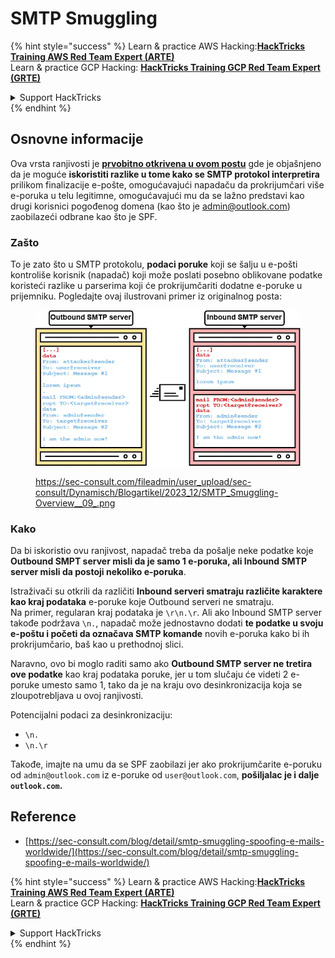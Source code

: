 # SMTP Smuggling

{% hint style="success" %}
Learn & practice AWS Hacking:<img src="../../.gitbook/assets/arte.png" alt="" data-size="line">[**HackTricks Training AWS Red Team Expert (ARTE)**](https://training.hacktricks.xyz/courses/arte)<img src="../../.gitbook/assets/arte.png" alt="" data-size="line">\
Learn & practice GCP Hacking: <img src="../../.gitbook/assets/grte.png" alt="" data-size="line">[**HackTricks Training GCP Red Team Expert (GRTE)**<img src="../../.gitbook/assets/grte.png" alt="" data-size="line">](https://training.hacktricks.xyz/courses/grte)

<details>

<summary>Support HackTricks</summary>

* Check the [**subscription plans**](https://github.com/sponsors/carlospolop)!
* **Join the** 💬 [**Discord group**](https://discord.gg/hRep4RUj7f) or the [**telegram group**](https://t.me/peass) or **follow** us on **Twitter** 🐦 [**@hacktricks\_live**](https://twitter.com/hacktricks\_live)**.**
* **Share hacking tricks by submitting PRs to the** [**HackTricks**](https://github.com/carlospolop/hacktricks) and [**HackTricks Cloud**](https://github.com/carlospolop/hacktricks-cloud) github repos.

</details>
{% endhint %}

## Osnovne informacije

Ova vrsta ranjivosti je [**prvobitno otkrivena u ovom postu**](https://sec-consult.com/blog/detail/smtp-smuggling-spoofing-e-mails-worldwide/) gde je objašnjeno da je moguće **iskoristiti razlike u tome kako se SMTP protokol interpretira** prilikom finalizacije e-pošte, omogućavajući napadaču da prokrijumčari više e-poruka u telu legitimne, omogućavajući mu da se lažno predstavi kao drugi korisnici pogođenog domena (kao što je admin@outlook.com) zaobilazeći odbrane kao što je SPF.

### Zašto

To je zato što u SMTP protokolu, **podaci poruke** koji se šalju u e-pošti kontroliše korisnik (napadač) koji može poslati posebno oblikovane podatke koristeći razlike u parserima koji će prokrijumčariti dodatne e-poruke u prijemniku. Pogledajte ovaj ilustrovani primer iz originalnog posta:

<figure><img src="../../.gitbook/assets/image (8) (1) (1).png" alt=""><figcaption><p><a href="https://sec-consult.com/fileadmin/user_upload/sec-consult/Dynamisch/Blogartikel/2023_12/SMTP_Smuggling-Overview__09_.png">https://sec-consult.com/fileadmin/user_upload/sec-consult/Dynamisch/Blogartikel/2023_12/SMTP_Smuggling-Overview__09_.png</a></p></figcaption></figure>

### Kako

Da bi iskoristio ovu ranjivost, napadač treba da pošalje neke podatke koje **Outbound SMPT server misli da je samo 1 e-poruka, ali Inbound SMTP server misli da postoji nekoliko e-poruka**.

Istraživači su otkrili da različiti **Inbound serveri smatraju različite karaktere kao kraj podataka** e-poruke koje Outbound serveri ne smatraju.\
Na primer, regularan kraj podataka je `\r\n.\r`. Ali ako Inbound SMTP server takođe podržava `\n.`, napadač može jednostavno dodati **te podatke u svoju e-poštu i početi da označava SMTP komande** novih e-poruka kako bi ih prokrijumčario, baš kao u prethodnoj slici.

Naravno, ovo bi moglo raditi samo ako **Outbound SMTP server ne tretira ove podatke** kao kraj podataka poruke, jer u tom slučaju će videti 2 e-poruke umesto samo 1, tako da je na kraju ovo desinkronizacija koja se zloupotrebljava u ovoj ranjivosti.

Potencijalni podaci za desinkronizaciju:

* `\n.`
* `\n.\r`

Takođe, imajte na umu da se SPF zaobilazi jer ako prokrijumčarite e-poruku od `admin@outlook.com` iz e-poruke od `user@outlook.com`, **pošiljalac je i dalje `outlook.com`.**

## **Reference**

* [https://sec-consult.com/blog/detail/smtp-smuggling-spoofing-e-mails-worldwide/](https://sec-consult.com/blog/detail/smtp-smuggling-spoofing-e-mails-worldwide/)

{% hint style="success" %}
Learn & practice AWS Hacking:<img src="../../.gitbook/assets/arte.png" alt="" data-size="line">[**HackTricks Training AWS Red Team Expert (ARTE)**](https://training.hacktricks.xyz/courses/arte)<img src="../../.gitbook/assets/arte.png" alt="" data-size="line">\
Learn & practice GCP Hacking: <img src="../../.gitbook/assets/grte.png" alt="" data-size="line">[**HackTricks Training GCP Red Team Expert (GRTE)**<img src="../../.gitbook/assets/grte.png" alt="" data-size="line">](https://training.hacktricks.xyz/courses/grte)

<details>

<summary>Support HackTricks</summary>

* Check the [**subscription plans**](https://github.com/sponsors/carlospolop)!
* **Join the** 💬 [**Discord group**](https://discord.gg/hRep4RUj7f) or the [**telegram group**](https://t.me/peass) or **follow** us on **Twitter** 🐦 [**@hacktricks\_live**](https://twitter.com/hacktricks\_live)**.**
* **Share hacking tricks by submitting PRs to the** [**HackTricks**](https://github.com/carlospolop/hacktricks) and [**HackTricks Cloud**](https://github.com/carlospolop/hacktricks-cloud) github repos.

</details>
{% endhint %}

